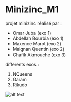 # Minizinc_M1

projet minizinc réalisé par : 
* Omar Juba (exo 1)
* Abdellah Bourbia (exo 1)
* Maxence Marot (exo 2)
* Maignan Quentin (exo 2)
* Chafik Akmouche (exo 3)

differents exos :
1. NQueens
2. Garam
3. Rikudo

![alt text](https://www.minizinc.org/doc-2.2.0/en/static/MiniZn_logo_2.svg)
